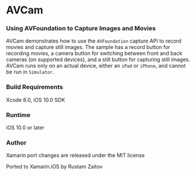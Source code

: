 # AVCam
### Using AVFoundation to Capture Images and Movies

AVCam demonstrates how to use the  `AVFoundation` capture API to record movies and capture still images. The sample has a record button for recording movies, a camera button for switching between front and back cameras (on supported devices), and a still button for capturing still images. AVCam runs only on an actual device, either an `iPad` or `iPhone`, and cannot be run in `Simulator`.

### Build Requirements
Xcode 8.0, iOS 10.0 SDK

### Runtime
iOS 10.0 or later

### Author
Xamarin port changes are released under the MIT license

Ported to Xamarin.iOS by Rustam Zaitov

